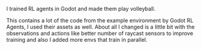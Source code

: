 I trained RL agents in Godot and made them play volleyball.

This contains a lot of the code from the example environment by Godot RL Agents, I used their assets as well. About all I changed is a little bit with the observations and actions like better number of raycast sensors to improve training and also I added more envs that train in parallel.
